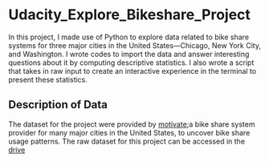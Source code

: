 # Udacity_Explore_Bikeshare_Project
In this project, I made use of Python to explore data related to bike share systems for three major cities in the United States—Chicago, New York City, and Washington. 
I wrote codes to import the data and answer interesting questions about it by computing descriptive statistics. 
I also wrote a script that takes in raw input to create an interactive experience in the terminal to present these statistics.

## Description of Data
The dataset for the project were provided by [motivate](https://www.motivateco.com);a bike share system provider for many major cities in the United States, to uncover bike share usage patterns.
The raw dataset for this project can be accessed in the [drive](https://drive.google.com/drive/folders/16N9oj65eJ382MdLJi0jZgMHCX-A7Uce1?usp=sharing)

